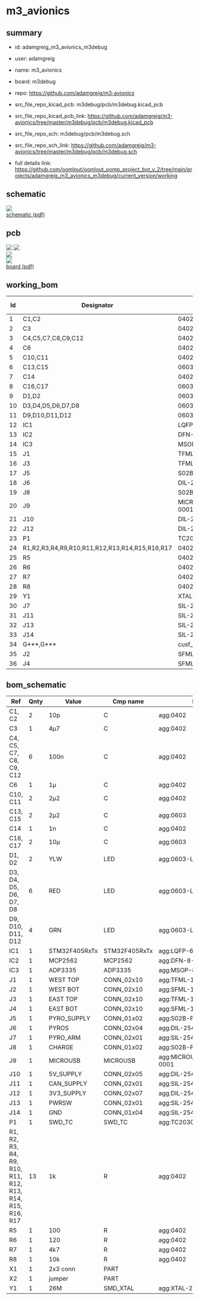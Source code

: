 # m3_avionics
 
## summary 
* id: adamgreig_m3_avionics_m3debug
* user: adamgreig
* name: m3_avionics
* board: m3debug
* repo: https://github.com/adamgreig/m3-avionics
* src_file_repo_kicad_pcb: m3debug/pcb/m3debug.kicad_pcb
* src_file_repo_kicad_pcb_link: https://github.com/adamgreig/m3-avionics/tree/master/m3debug/pcb/m3debug.kicad_pcb


* src_file_repo_sch: m3debug/pcb/m3debug.sch
* src_file_repo_sch_link: https://github.com/adamgreig/m3-avionics/tree/master/m3debug/pcb/m3debug.sch
* full details link: https://github.com/oomlout/oomlout_oomp_project_bot_v_2/tree/main/projects/adamgreig_m3_avionics_m3debug/current_version/working  

## schematic  
![](working_schematic_600.png)  
[schematic (pdf)](working_schematic.pdf)  

## pcb  
![](working_3d_600.png) 
![](working_3d_front_600.png)  
![](working_3d_back_600.png)  
![](working_600.png)  
[board (pdf)](working.pdf)  

## working_bom
| Id | Designator | Footprint | Quantity | Designation | Supplier and ref |  | None | 
| --- | --- | --- | --- | --- | --- | --- | --- | 
| 1 | C1,C2 | 0402 | 2 | 10p |  |  | [''] | 
| 2 | C3 | 0402 | 1 | 4µ7 |  |  | [''] | 
| 3 | C4,C5,C7,C8,C9,C12 | 0402 | 6 | 100n |  |  | [''] | 
| 4 | C6 | 0402 | 1 | 1µ |  |  | [''] | 
| 5 | C10,C11 | 0402 | 2 | 2µ2 |  |  | [''] | 
| 6 | C13,C15 | 0603 | 2 | 2µ2 |  |  | [''] | 
| 7 | C14 | 0402 | 1 | 1n |  |  | [''] | 
| 8 | C16,C17 | 0603 | 2 | 10µ |  |  | [''] | 
| 9 | D1,D2 | 0603-LED | 2 | YLW |  |  | [''] | 
| 10 | D3,D4,D5,D6,D7,D8 | 0603-LED | 6 | RED |  |  | [''] | 
| 11 | D9,D10,D11,D12 | 0603-LED | 4 | GRN |  |  | [''] | 
| 12 | IC1 | LQFP-64 | 1 | STM32F405RxTx |  |  | [''] | 
| 13 | IC2 | DFN-8-EP-MICROCHIP | 1 | MCP2562 |  |  | [''] | 
| 14 | IC3 | MSOP-8 | 1 | ADP3335 |  |  | [''] | 
| 15 | J1 | TFML-110-02-L-D | 1 | WEST TOP |  |  | [''] | 
| 16 | J3 | TFML-110-02-L-D | 1 | EAST TOP |  |  | [''] | 
| 17 | J5 | S02B-PASK-2 | 1 | PYRO_SUPPLY |  |  | [''] | 
| 18 | J6 | DIL-254P-08 | 1 | PYROS |  |  | [''] | 
| 19 | J8 | S02B-PASK-2 | 1 | CHARGE |  |  | [''] | 
| 20 | J9 | MICROUSB_MOLEX_47589-0001 | 1 | MICROUSB |  |  | [''] | 
| 21 | J10 | DIL-254P-10 | 1 | 5V_SUPPLY |  |  | [''] | 
| 22 | J12 | DIL-254P-14 | 1 | 3V3_SUPPLY |  |  | [''] | 
| 23 | P1 | TC2030-NL | 1 | SWD_TC |  |  | [''] | 
| 24 | R1,R2,R3,R4,R9,R10,R11,R12,R13,R14,R15,R16,R17 | 0402 | 13 | 1k |  |  | [''] | 
| 25 | R5 | 0402 | 1 | 100 |  |  | [''] | 
| 26 | R6 | 0402 | 1 | 120 |  |  | [''] | 
| 27 | R7 | 0402 | 1 | 4k7 |  |  | [''] | 
| 28 | R8 | 0402 | 1 | 10k |  |  | [''] | 
| 29 | Y1 | XTAL-20x16 | 1 | 26M |  |  | [''] | 
| 30 | J7 | SIL-254P-02 | 1 | PYRO_ARM |  |  | [''] | 
| 31 | J11 | SIL-254P-02 | 1 | CAN_SUPPLY |  |  | [''] | 
| 32 | J13 | SIL-254P-02 | 1 | PWRSW |  |  | [''] | 
| 33 | J14 | SIL-254P-04 | 1 | GND |  |  | [''] | 
| 34 | G***,G*** | cusf_logo_full | 2 | LOGO |  |  | [''] | 
| 35 | J2 | SFML-110-02-L-D-LC | 1 | WEST BOT |  |  | [''] | 
| 36 | J4 | SFML-110-02-L-D-LC | 1 | EAST BOT |  |  | [''] | 


## bom_schematic
| Ref | Qnty | Value | Cmp name | Footprint | Description | Vendor | DNP | 
| --- | --- | --- | --- | --- | --- | --- | --- | 
| C1, C2 | 2 | 10p | C | agg:0402 |  |  |  | 
| C3 | 1 | 4µ7 | C | agg:0402 |  |  |  | 
| C4, C5, C7, C8, C9, C12 | 6 | 100n | C | agg:0402 |  |  |  | 
| C6 | 1 | 1µ | C | agg:0402 |  |  |  | 
| C10, C11 | 2 | 2µ2 | C | agg:0402 |  |  |  | 
| C13, C15 | 2 | 2µ2 | C | agg:0603 |  |  |  | 
| C14 | 1 | 1n | C | agg:0402 |  |  |  | 
| C16, C17 | 2 | 10µ | C | agg:0603 |  |  |  | 
| D1, D2 | 2 | YLW | LED | agg:0603-LED |  |  |  | 
| D3, D4, D5, D6, D7, D8 | 6 | RED | LED | agg:0603-LED |  |  |  | 
| D9, D10, D11, D12 | 4 | GRN | LED | agg:0603-LED |  |  |  | 
| IC1 | 1 | STM32F405RxTx | STM32F405RxTx | agg:LQFP-64 |  |  |  | 
| IC2 | 1 | MCP2562 | MCP2562 | agg:DFN-8-EP-MICROCHIP |  |  |  | 
| IC3 | 1 | ADP3335 | ADP3335 | agg:MSOP-8 |  |  |  | 
| J1 | 1 | WEST TOP | CONN_02x10 | agg:TFML-110-02-L-D |  |  |  | 
| J2 | 1 | WEST BOT | CONN_02x10 | agg:SFML-110-02-L-D-LC |  |  |  | 
| J3 | 1 | EAST TOP | CONN_02x10 | agg:TFML-110-02-L-D |  |  |  | 
| J4 | 1 | EAST BOT | CONN_02x10 | agg:SFML-110-02-L-D-LC |  |  |  | 
| J5 | 1 | PYRO_SUPPLY | CONN_01x02 | agg:S02B-PASK-2 |  |  |  | 
| J6 | 1 | PYROS | CONN_02x04 | agg:DIL-254P-08 |  |  |  | 
| J7 | 1 | PYRO_ARM | CONN_02x01 | agg:SIL-254P-02 |  |  |  | 
| J8 | 1 | CHARGE | CONN_01x02 | agg:S02B-PASK-2 |  |  |  | 
| J9 | 1 | MICROUSB | MICROUSB | agg:MICROUSB_MOLEX_47589-0001 |  |  |  | 
| J10 | 1 | 5V_SUPPLY | CONN_02x05 | agg:DIL-254P-10 |  |  |  | 
| J11 | 1 | CAN_SUPPLY | CONN_02x01 | agg:SIL-254P-02 |  |  |  | 
| J12 | 1 | 3V3_SUPPLY | CONN_02x07 | agg:DIL-254P-14 |  |  |  | 
| J13 | 1 | PWRSW | CONN_02x01 | agg:SIL-254P-02 |  |  |  | 
| J14 | 1 | GND | CONN_01x04 | agg:SIL-254P-04 |  |  |  | 
| P1 | 1 | SWD_TC | SWD_TC | agg:TC2030-NL |  |  |  | 
| R1, R2, R3, R4, R9, R10, R11, R12, R13, R14, R15, R16, R17 | 13 | 1k | R | agg:0402 |  |  |  | 
| R5 | 1 | 100 | R | agg:0402 |  |  |  | 
| R6 | 1 | 120 | R | agg:0402 |  |  |  | 
| R7 | 1 | 4k7 | R | agg:0402 |  |  |  | 
| R8 | 1 | 10k | R | agg:0402 |  |  |  | 
| X1 | 1 | 2x3 conn | PART |  |  |  |  | 
| X2 | 1 | jumper | PART |  |  |  |  | 
| Y1 | 1 | 26M | SMD_XTAL | agg:XTAL-20x16 |  |  |  | 



